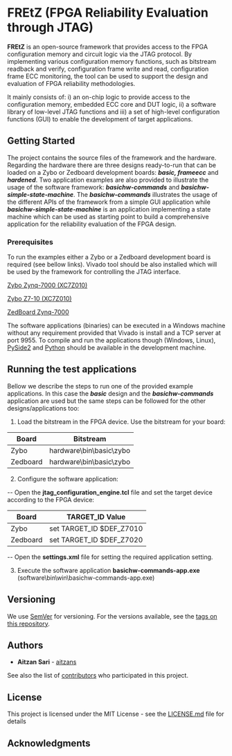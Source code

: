 
# FREtZ (FPGA Reliability Evaluation through JTAG)

**FREtZ** is an open-source framework that provides access to the FPGA configuration memory and circuit logic via the JTAG protocol. By implementing various configuration memory functions, such as bitstream readback and verify, configuration frame write and read, configuration frame ECC monitoring, the tool can be used to support the design and evaluation of FPGA reliability methodologies.

It mainly consists of: i) an on-chip logic to provide access to the configuration memory, embedded ECC core and DUT logic, ii) a software library of low-level JTAG functions and iii) a set of high-level configuration functions (GUI) to enable the development of target applications.

## Getting Started

The project contains the source files of the framework and the hardware. Regarding the hardware there are three designs ready-to-run that can be loaded on a Zybo or Zedboard development boards: ***basic, frameecc*** and ***hardened***. Two application examples are also provided to illustrate the usage of the software framework: ***basichw-commands*** and ***basichw-simple-state-machine***. The ***basichw-commands*** illustrates the usage of the different APIs of the framework from a simple GUI application while ***basichw-simple-state-machine*** is an application implementing a state machine which can be used as starting point to build a comprehensive application for the reliability evaluation of the FPGA design. 

### Prerequisites
To run the examples either a Zybo or a Zedboard development board is required (see bellow links). Vivado tool should be also installed which will be used by the framework for controlling the JTAG interface.  

[Zybo Zynq-7000 (XC7Z010)](https://store.digilentinc.com/zybo-zynq-7000-arm-fpga-soc-trainer-board/)

[Zybo Z7-10 (XC7Z010)](https://store.digilentinc.com/zybo-z7-zynq-7000-arm-fpga-soc-development-board/)

[ZedBoard Zynq-7000](https://store.digilentinc.com/zedboard-zynq-7000-arm-fpga-soc-development-board/)

The software applications (binaries) can be executed in a Windows machine without any requirement provided that Vivado is install and a TCP server at port 9955. To compile and run the applications though (Windows, Linux), [PySide2](https://pypi.org/project/PySide2/) and [Python](https://www.python.org) should be available in the development machine.

## Running the test applications
Bellow we describe the steps to run one of the provided example applications. In this case the ***basic*** design and the ***basichw-commands*** application are used but the same steps can be followed for the other designs/applications too: 
 1. Load the bitstream in the FPGA device. Use the bitstream for your board:
	 
|Board|Bitstream  |
|--|--|
| Zybo | hardware\bin\basic\zybo |
| Zedboard|hardware\bin\basic\zybo|

 2. Configure the software application:

> 
-- Open the **jtag_configuration_engine.tcl** file and set the target device according to the FPGA device:
	
|Board|TARGET_ID Value  |
|--|--|
| Zybo | set TARGET_ID $DEF_Z7010 |
| Zedboard|set TARGET_ID $DEF_Z7020|
> 
-- Open the **settings.xml** file for setting the required application setting.
	
 3. Execute the software application **basichw-commands-app.exe** (software\bin\win\basichw-commands-app.exe)

## Versioning

We use [SemVer](http://semver.org/) for versioning. For the versions available, see the [tags on this repository](https://github.com/unipieslab/FREtZ/tags). 

## Authors

* **Aitzan Sari** -  [aitzans](https://github.com/aitzans)

See also the list of [contributors](https://github.com/unipieslab/FREtZ/contributors) who participated in this project.

## License

This project is licensed under the MIT License - see the [LICENSE.md](LICENSE.md) file for details

## Acknowledgments
